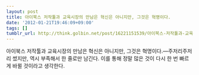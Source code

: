 ```yaml
---
layout: post
title: 아이북스 저작툴과 교육시장의 만남은 혁신은 아니지만, 그것은 혁명이다.
date: '2012-01-21T19:46:09+09:00'
tags: []
tumblr_url: http://think.golbin.net/post/16221151539/아이북스-저작툴과-교육시장의-만남은-혁신은-아니지만-그것은-혁명이다
---
```

아이북스 저작툴과 교육시장의 만남은 혁신은 아니지만, 그것은 혁명이다.—주저리주저리 썼지만, 역시 부족해서 한 줄로만 남긴다. 이를 통해 정말 많은 것이 다시 한 번 빠르게 바뀔 것이라고 생각한다.
